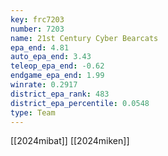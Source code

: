 ```yaml
---
key: frc7203
number: 7203
name: 21st Century Cyber Bearcats
epa_end: 4.81
auto_epa_end: 3.43
teleop_epa_end: -0.62
endgame_epa_end: 1.99
winrate: 0.2917
district_epa_rank: 483
district_epa_percentile: 0.0548
type: Team
---
```

[[2024mibat]]
[[2024miken]]
